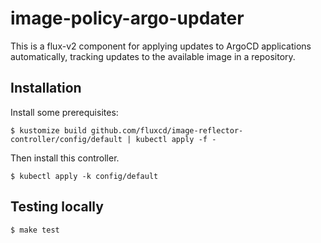 # image-policy-argo-updater

This is a flux-v2 component for applying updates to ArgoCD applications
automatically, tracking updates to the available image in a repository.

## Installation

Install some prerequisites:

```shell
$ kustomize build github.com/fluxcd/image-reflector-controller/config/default | kubectl apply -f -
```

Then install this controller.

```shell
$ kubectl apply -k config/default
```

## Testing locally

```shell
$ make test
```
